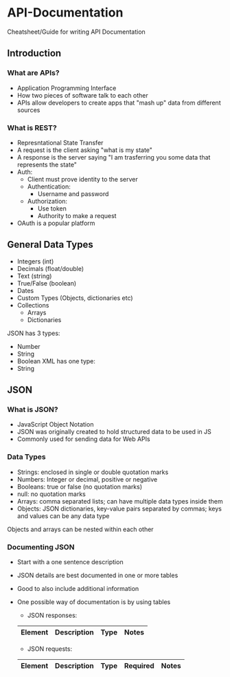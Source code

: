 # API-Documentation
Cheatsheet/Guide for writing API Documentation

## Introduction

### What are APIs?
- Application Programming Interface
- How two pieces of software talk to each other
- APIs allow developers to create apps that "mash up" data from different sources

### What is REST?
- Represntational State Transfer
- A request is the client asking "what is my state"
- A response is the server saying "I am trasferring you some data that represents the state"
- Auth:
  - Client must prove identity to the server
  - Authentication:
    - Username and password
  - Authorization:
    -  Use token
    -  Authority to make a request
 - OAuth is a popular platform 


## General Data Types
- Integers (int)
- Decimals (float/double)
- Text (string)
- True/False (boolean)
- Dates
- Custom Types (Objects, dictionaries etc)
- Collections
  - Arrays
  - Dictionaries

JSON has 3 types:
- Number
- String
- Boolean
XML has one type:
- String

## JSON

### What is JSON?
- JavaScript Object Notation
- JSON was originally created to hold structured data to be used in JS
- Commonly used for sending data for Web APIs

### Data Types
- Strings: enclosed in single or double quotation marks
- Numbers: Integer or decimal, positive or negative
- Booleans: true or false (no quotation marks)
- null: no quotation marks
- Arrays: comma separated lists; can have multiple data types inside them
- Objects: JSON dictionaries, key-value pairs separated by commas; keys and values can be any data type

Objects and arrays can be nested within each other

### Documenting JSON
- Start with a one sentence description
- JSON details are best documented in one or more tables
- Good to also include additional information
- One possible way of documentation is by using tables
  - JSON responses: 

  | Element  | Description  | Type   | Notes   | 
  |---|---|---|---|


  - JSON requests:

  | Element  | Description  | Type   | Required   | Notes |
  |---|---|---|---|---|



